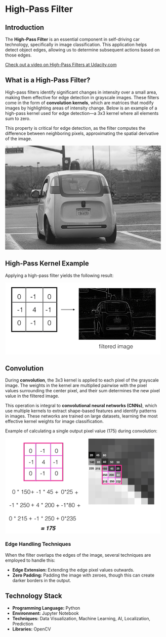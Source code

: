 # High-Pass Filter

## Introduction
The **High-Pass Filter** is an essential component in self-driving car technology, specifically in image classification. This application helps detect object edges, allowing us to determine subsequent actions based on those edges.

[Check out a video on High-Pass Filters at Udacity.com](https://youtu.be/JOa9ZtV_rB4)

## What is a High-Pass Filter?
High-pass filters identify significant changes in intensity over a small area, making them effective for edge detection in grayscale images. These filters come in the form of **convolution kernels**, which are matrices that modify images by highlighting areas of intensity change. Below is an example of a high-pass kernel used for edge detection—a 3x3 kernel where all elements sum to zero.

This property is critical for edge detection, as the filter computes the difference between neighboring pixels, approximating the spatial derivative of the image.

![Original Image](./images/WaymoGray.jpg)

## High-Pass Kernel Example
Applying a high-pass filter yields the following result:

![Filtered Image](./images/FilteredImage.png)

## Convolution
During **convolution**, the 3x3 kernel is applied to each pixel of the grayscale image. The weights in the kernel are multiplied pairwise with the pixel values surrounding the center pixel, and their sum determines the new pixel value in the filtered image. 

This operation is integral to **convolutional neural networks (CNNs)**, which use multiple kernels to extract shape-based features and identify patterns in images. These networks are trained on large datasets, learning the most effective kernel weights for image classification.

Example of calculating a single output pixel value (175) during convolution:

![Convolution Example](./images/MathFIlter.png)

### Edge Handling Techniques
When the filter overlaps the edges of the image, several techniques are employed to handle this:
- **Edge Extension:** Extending the edge pixel values outwards.
- **Zero Padding:** Padding the image with zeroes, though this can create darker borders in the output.

## Technology Stack
- **Programming Language:** Python
- **Environment:** Jupyter Notebook
- **Techniques:** Data Visualization, Machine Learning, AI, Localization, Prediction
- **Libraries:** OpenCV